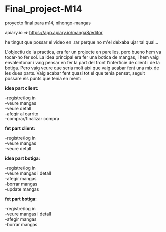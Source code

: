 # Final_project-M14
proyecto final para m14, nihongo-mangas

apiary.io => https://app.apiary.io/manga8/editor

he tingut que possar el video en .rar perque no m'el deixaba ujar tal qual...

L'objectiu de la practica, era fer un projecte en parelles, pero bueno hem va tocar-ho fer sol. La idea principal era fer una botica de mangas, i hem vaig envalentonar i vaig pensar en fer la part del front l'interficie de client i de la botiga. Pero vaig veure que seria molt aixi que vaig acabar fent una mix de les dues parts. Vaig acabar fent quasi tot el que tenia pensat, seguit possare els punts que tenia en ment:

**idea part client:**

-registre/log in<br>
-veure mangas<br>
-veure detall<br>
-afegir al carrito<br>
-comprar/finalizar compra<br>

**fet part client:**

-registre/log in<br>
-veure mangas<br>
-veure detall<br>


**idea part botiga:**

-registre/log in<br>
-veure mangas i detall<br>
-afegir mangas<br>
-borrar mangas<br>
-update mangas<br>

**fet part botiga:**

-registre/log in<br>
-veure mangas i detall<br>
-afegir mangas<br>
-borrar mangas<br>






